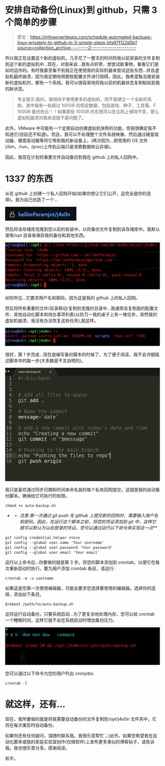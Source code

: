 # 安排自动备份(Linux)到 github，只需 3 个简单的步骤

> 原文：<https://infosecwriteups.com/schedule-automated-backups-linux-privately-to-github-in-3-simple-steps-bfa97f122d5b?source=collection_archive---------2----------------------->

所以我正在设置这个新的虚拟机，几乎花了一整天的时间将我以前安装的文件复制到这个新的虚拟机中…现在，对我来说…我有点好奇，想尝试新事物，看看它们是如何运作的。有时我甚至看不到我正在使用我的实际机器来尝试这些东西…并且虚拟机最终崩溃，因为我定期地用那些配置文件进行阻碍。因此，我希望每当我安装新的虚拟机时，都有一个系统。我可以很容易地将我以前的机器状态复制粘贴到我的新状态。

> 专业提示:是的，我倾向于使用更多的虚拟机，而不是建立一个全新的系统，其中我有一些超过 100GB 的恒定数据，包括游戏、种子、工具等。F. 100GB 备份到云！！如果那些 100GB 的东西可以在主机上保持不变，那么虚拟机崩溃对我来说就不是问题了。

此外，VMware 中可能有一个定期自动创建虚拟机快照的功能，但我很确定我不知道它(目前还不知道)。而且，我可以不处理整个文件系统映像，然后通过硬盘驱动器、硬盘驱动器等将它带到我的新设备上。(再次因为…把常用的 OS 文件(/bin，/run，/proc)上传到云端只是浪费数据和云存储)。

因此，我现在计划将重要文件自动备份到我在 github 上的私人回购中。

# 1337 的东西

从在 github 上创建一个私人回购开始(如果你想让它们公开，这完全是你的选择)。我为自己创造了一个…

![](img/cc9285e51ac2040dcae374f981713a21.png)

然后将该存储库克隆到您以前的安装中，以将备份文件复制到该存储库中。我默认使用/opt 目录来保存我的备份和其他东西。

![](img/0164ded048b37a946fe35b71f2f6b545.png)

如你所见…它要求用户名和密码，因为这是我的 github 上的私人回购。

然后将所有重要的文件/目录移动/复制到克隆的目录中…我通常会复制我的配置文件、其他自动化脚本和待办事项列表(以防万一我的桌子上有一堆任务，突然我的虚拟机崩溃，我没有办法恢复这些任务),就这样。

![](img/15b94c9f4226279d5c9a93eb08effe8b.png)

很好，第 1 步完成…现在是编写备份脚本的时候了。为了便于阅读，我不会详细描述脚本中的每一步(大多数是不言自明的)。

![](img/40445bf694f37198c7c2a7330c6d84c0.png)

我只是喜欢通过同步日期和时间来命名我的每个私有回购提交。这就是我的自动备份脚本。确保给它可执行的权限。

```
chmod +x auto-backup.sh
```

* * *注意:第一次通过 git push 在 github 上提交新的回购时，需要输入用户名和密码。因此，在运行这个脚本之前，将您的凭证添加到 git 中，这样它就可以默认为以后登录的凭证。您可以通过运行以下命令来实现这一点***

```
git config credential.helper store
git config --global user.name 'Your username'
git config --global user.password 'Your password'
git config --global user.email 'Your email'
```

运行以上命令后…你要做的就是第 3 步。将您的脚本添加到 crontab，以便它在每次重新启动时执行。要为用户添加 crontab 条目，请运行:

```
crontab -e -u username
```

如果这是您第一次使用编辑器，可能会要求您选择要使用的编辑器。选择你的选择，添加如下条目。

```
@reboot /path/to/auto-backup.sh
```

这将运行自动备份，只要系统启动…为了更复杂地处理内存，您可以给 crontab 一个睡眠时间，这样它就不会在系统启动时增加备份压力。

![](img/e2607ff00ffd6cc35fff5652bc1935bc.png)

您可以通过以下命令为您的用户列出 cronjobs:

```
crontab -l 
```

# 就这样，还有…

现在，我所要做的就是将我需要自动备份的文件复制到/opt/j4x0n 文件夹中，它将在每次重启时自动备份。

如果你还有任何疑问，请随时联系我。我很乐意帮忙；)此外，如果您希望我在自动化脚本或我的家庭实验室创作(仅限软件)上发布更多类似的博客帖子，请告诉我。我也很乐意分享。感谢阅读。

和平。